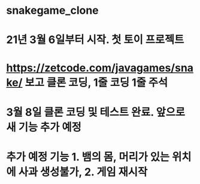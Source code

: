 # snakegame_clone
# 21년 3월 6일부터 시작. 첫 토이 프로젝트
# https://zetcode.com/javagames/snake/ 보고 클론 코딩, 1줄 코딩 1줄 주석
# 3월 8일 클론 코딩 및 테스트 완료. 앞으로 새 기능 추가 예정
# 추가 예정 기능 1. 뱀의 몸, 머리가 있는 위치에 사과 생성불가, 2. 게임 재시작
